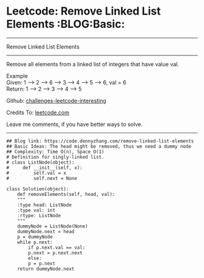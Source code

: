 
# Leetcode: Remove Linked List Elements     :BLOG:Basic:

---

Remove Linked List Elements  

---

Remove all elements from a linked list of integers that have value val.  

Example  
Given: 1 &#x2013;> 2 &#x2013;> 6 &#x2013;> 3 &#x2013;> 4 &#x2013;> 5 &#x2013;> 6, val = 6  
Return: 1 &#x2013;> 2 &#x2013;> 3 &#x2013;> 4 &#x2013;> 5  

Github: [challenges-leetcode-interesting](https://github.com/DennyZhang/challenges-leetcode-interesting/tree/master/problems/remove-linked-list-elements)  

Credits To: [leetcode.com](https://leetcode.com/problems/remove-linked-list-elements/description/)  

Leave me comments, if you have better ways to solve.  

---

    ## Blog link: https://code.dennyzhang.com/remove-linked-list-elements
    ## Basic Ideas: The head might be removed, thus we need a dummy node
    ## Complexity: Time O(n), Space O(1)
    # Definition for singly-linked list.
    # class ListNode(object):
    #     def __init__(self, x):
    #         self.val = x
    #         self.next = None
    
    class Solution(object):
        def removeElements(self, head, val):
    	"""
    	:type head: ListNode
    	:type val: int
    	:rtype: ListNode
    	"""
    	dummyNode = ListNode(None)
    	dummyNode.next = head
    	p = dummyNode
    	while p.next:
    	    if p.next.val == val:
    		p.next = p.next.next
    	    else:
    		p = p.next
    	return dummyNode.next

